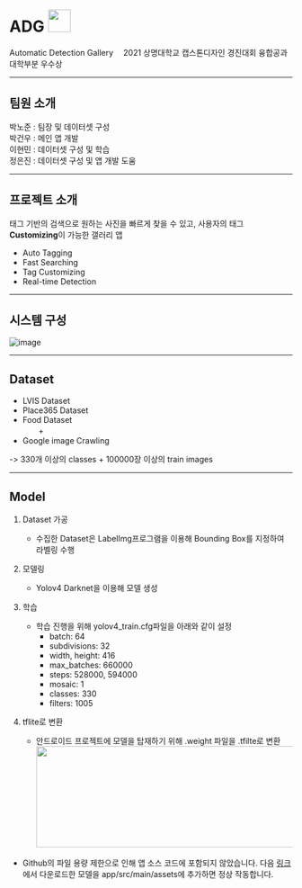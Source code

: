 # ADG  <img src=https://user-images.githubusercontent.com/65718183/139021701-1237017a-2601-44ae-9c9b-8a972203e504.png width="40" height="40"/>
Automatic Detection Gallery　
2021 상명대학교 캡스톤디자인 경진대회 융합공과대학부분 우수상
___
## 팀원 소개
박노준 : 팀장 및 데이터셋 구성  
박건우 : 메인 앱 개발  
이현민 : 데이터셋 구성 및 학습  
정은진 : 데이터셋 구성 및 앱 개발 도움  

------------
## 프로젝트 소개
태그 기반의 검색으로 원하는 사진을 빠르게 찾을 수 있고, 사용자의 태그 **Customizing**이 가능한 갤러리 앱  
- Auto Tagging
- Fast Searching
- Tag Customizing
- Real-time Detection
------------
## 시스템 구성
![image](https://user-images.githubusercontent.com/67961082/139584477-815578a9-8384-44b7-8295-f8ac8e7e2dee.png)

------------
## Dataset
- LVIS Dataset
- Place365 Dataset
- Food Dataset  
　　&#43;
- Google image Crawling  

-> 330개 이상의 classes &#43; 100000장 이상의 train images

------------
## Model
1. Dataset 가공
    + 수집한 Dataset은 LabelImg프로그램을 이용해 Bounding Box를 지정하여 라벨링 수행
    
2. 모델링
    + Yolov4 Darknet을 이용해 모델 생성
 
3. 학습
    + 학습 진행을 위해 yolov4_train.cfg파일을 아래와 같이 설정
        + batch: 64
        + subdivisions: 32
        + width, height: 416
        + max_batches: 660000
        + steps: 528000, 594000
        + mosaic: 1
        + classes: 330
        + filters: 1005
4. tflite로 변환
    + 안드로이드 프로젝트에 모델을 탑재하기 위해 .weight 파일을 .tfilte로 변환  <img src=https://user-images.githubusercontent.com/65718183/139207444-6cb59556-e8a7-46f7-b20d-f75e08ec28f4.JPG width="900" height="180"/>
    
    
- Github의 파일 용량 제한으로 인해 앱 소스 코드에 포함되지 않았습니다. 다음 [링크](https://drive.google.com/file/d/1aibqzVww5qQXNbhwtmWB165RQ6TrCdy7/view?usp=sharing)에서 다운로드한 모델을 app/src/main/assets에 추가하면 정상 작동합니다.
